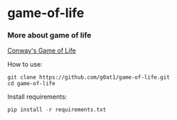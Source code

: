 # game-of-life

### More about game of life
[Conway's Game of Life](https://en.wikipedia.org/wiki/Conway%27s_Game_of_Life)

How to use:
```
git clone https://github.com/g0at1/game-of-life.git
cd game-of-life
```

Install requirements:
```python
pip install -r requirements.txt
```
